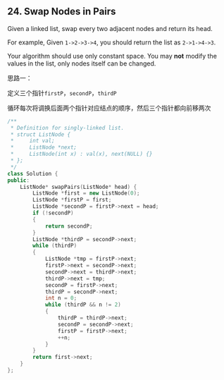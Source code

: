 ## 24. Swap Nodes in Pairs

Given a linked list, swap every two adjacent nodes and return its head.

For example,
Given `1->2->3->4`, you should return the list as `2->1->4->3`.

Your algorithm should use only constant space. You may **not** modify the values in the list, only nodes itself can be changed.

思路一：

定义三个指针`firstP`，`secondP`，`thirdP`

循环每次将调换后面两个指针对应结点的顺序，然后三个指针都向前移两次

```c++
/**
 * Definition for singly-linked list.
 * struct ListNode {
 *     int val;
 *     ListNode *next;
 *     ListNode(int x) : val(x), next(NULL) {}
 * };
 */
class Solution {
public:
	ListNode* swapPairs(ListNode* head) {
		ListNode *first = new ListNode(0);
		ListNode *firstP = first;
		ListNode *secondP = firstP->next = head;
		if (!secondP)
		{
			return secondP;
		}
		ListNode *thirdP = secondP->next;
		while (thirdP)
		{
			ListNode *tmp = firstP->next;
			firstP->next = secondP->next;
			secondP->next = thirdP->next;
			thirdP->next = tmp;
			secondP = firstP->next;
			thirdP = secondP->next;
			int n = 0;
			while (thirdP && n != 2)
			{
				thirdP = thirdP->next;
				secondP = secondP->next;
				firstP = firstP->next;
				++n;
			}
		}
		return first->next;
	}
};
```


